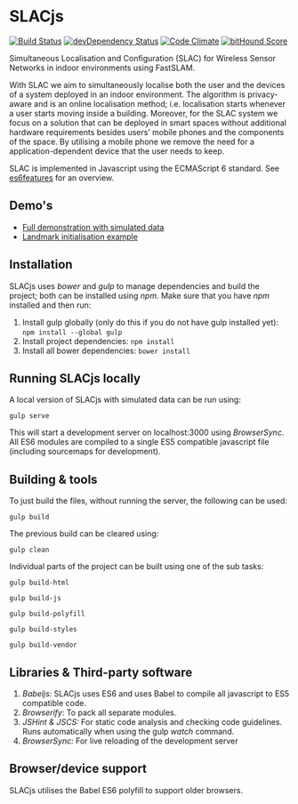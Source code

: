 # SLACjs

[![Build Status](https://travis-ci.org/wouterbulten/slacjs.svg)](https://travis-ci.org/wouterbulten/slacjs) [![devDependency Status](https://david-dm.org/wouterbulten/slacjs/dev-status.svg)](https://david-dm.org/wouterbulten/slacjs#info=devDependencies) [![Code Climate](https://codeclimate.com/github/wouterbulten/slacjs/badges/gpa.svg)](https://codeclimate.com/github/wouterbulten/slacjs) [![bitHound Score](https://www.bithound.io/github/wouterbulten/slacjs/badges/score.svg)](https://www.bithound.io/github/wouterbulten/slacjs)

Simultaneous Localisation and Configuration (SLAC) for Wireless Sensor Networks in indoor environments using FastSLAM.

With SLAC we aim to simultaneously localise both the user and the devices of a system deployed in an indoor environment. The algorithm is privacy-aware and is an online localisation method; i.e. localisation starts whenever a user starts moving inside a building. Moreover, for the SLAC system we focus on a solution that can be deployed in smart spaces without additional hardware requirements besides users’ mobile phones and the components of the space. By utilising a mobile phone we remove the need for a application-dependent device that the user needs to keep.

SLAC is implemented in Javascript using the ECMAScript 6 standard. See [es6features](https://github.com/lukehoban/es6features) for an overview.

## Demo's

* [Full demonstration with simulated data](https://wouterbulten.nl/slacjs)
* [Landmark initialisation example](https://wouterbulten.nl/slacjs/tests/landmark-init.html)

## Installation

SLACjs uses *bower* and *gulp* to manage dependencies and build the project; both can be installed using *npm*. Make sure that you have *npm* installed and then run:

1. Install gulp globally (only do this if you do not have gulp installed yet):
		`npm install --global gulp` 
2. Install project dependencies:
		`npm install`
3. Install all bower dependencies:
		`bower install`

## Running SLACjs locally

A local version of SLACjs with simulated data can be run using:

`gulp serve`

This will start a development server on localhost:3000 using *BrowserSync*. All ES6 modules are compiled to a single ES5 compatible javascript file (including sourcemaps for development).

## Building & tools

To just build the files, without running the server, the following can be used:

`gulp build`

The previous build can be cleared using:

`gulp clean`

Individual parts of the project can be built using one of the sub tasks:

`gulp build-html`

`gulp build-js`

`gulp build-polyfill`

`gulp build-styles`

`gulp build-vendor`

## Libraries & Third-party software

1. *Babeljs:* SLACjs uses ES6 and uses Babel to compile all javascript to ES5 compatible code.
2. *Browserify*: To pack all separate modules.
3. *JSHint & JSCS:* For static code analysis and checking code guidelines. Runs automatically when using the gulp _watch_ command.
4. *BrowserSync:* For live reloading of the development server

## Browser/device support

SLACjs utilises the Babel ES6 polyfill to support older browsers. 
